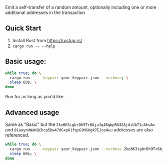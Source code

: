 Emit a self-transfer of a random amount, optionally including one or more additional
addresses in the transaction

## Quick Start
1. Install Rust from https://rustup.rs/
2. `cargo run -- --help`


## Basic usage:

```bash
while true; do \
  cargo run -- --keypair your_keypair.json --verbose; \
  sleep 60s; \
done
```

Run for as long as you'd like.

## Advanced usage

Same as "Basic" but the `2ke6K3igbrDh9Tr6AjaJq4BqbpRG42AjdiUb71cAksAm` and
`81aaynHWaKQChcp5Dw47dGxpK1fqzG9MGHgk7EJoz4uu` addresses are also referenced.

```bash
while true; do \
  cargo run -- --keypair your_keypair.json --verbose 2ke6K3igbrDh9Tr6AjaJq4BqbpRG42AjdiUb71cAksAm 81aaynHWaKQChcp5Dw47dGxpK1fqzG9MGHgk7EJoz4uu; \
  sleep 60s; \
done
```
